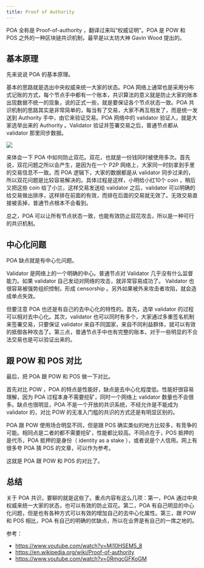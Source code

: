 ```yaml
---
title: Proof of Authority
---
```


POA 全称是 Proof-of-authority ，翻译过来叫“权威证明”。POA 是 POW 和 POS 之外的一种区块链共识机制，最早是以太坊大神 Gavin Wood 提出的。

## 基本原理

先来说说 POA 的基本原理。

基本的思路就是选出中央权威来统一大家的状态。POA 网络上通常也是采用分布式记账的方式，每个节点手中都有一个账本，共识算法的意义就是防止大家的账本出现数据不统一的现象，说的正式一些，就是要保证各个节点状态一致。POA 共识机制的思路其实是非常简单的，每当有了交易，大家不再互相发了，而是统一发送到 Authority 手中，由它来验证交易。POA 网络中的 validator 验证人，就是大家选举出来的 Authority 。Validator 验证并签署交易之后，普通节点都从 validator 那里同步数据。

![](https://happypeter.github.io/images/2018122601.jpg)

来体会一下 POA 中如何防止双花。双花，也就是一份钱同时被使用多次。首先说，双花问题之所以会产生，是因为在一个 P2P 网络上，大家同一时刻拿到手里的交易信息不一致。而 POA 逻辑下，大家的数据都是从 validator 同步过来的，所以双花问题是比较容易解决的。具体过程是这样，小明给小红10个 coin ，稍后又把这些 coin 给了小兰，这样交易发送给 validator 之后，validator 可以明确的给交易做出排序，这样排在前面的有效，而排在后面的交易就无效了。无效交易直接被丢掉，普通节点根本不会看到。

总之，POA 可以让所有节点状态一致，也能有效防止双花攻击，所以是一种可行的共识机制。

## 中心化问题

POA 缺点就是有中心化问题。

Validator 是网络上的一个明确的中心。普通节点对 Validator 几乎没有什么监督能力。如果 validator 自己发动对网络的攻击，就非常容易成功了。 Validator 也很容易被强势组织控制，形成 censorship 。另外如果被外来攻击者攻陷，就会造成单点失效。

但要注意 POA 也还是有自己的去中心化的特性的。首先，选举 validator 的过程可以相对去中心化。其次，validator 也可以同时有多个，大家通过多重签名机制来签署交易，只要保证 validator 来自不同国家，来自不同利益群体，就可以有效的抵御各种攻击了。第三点，普通节点手中也有完整的账本，对于一些明显的不合法交易也是可以验证出来的。

## 跟 POW 和 POS 对比

最后，把 POA 跟 POW 和 POS 做一下对比。

首先对比 POW ，POA 的特点是性能好，缺点是去中心化程度低。性能好很容易理解，因为 POA 过程本身不需要挖矿，同时一个网络上 validator 数量也不会很多。缺点也很明显，POA 不是一个开放的共识系统，不经允许是不能成为 validator 的，对比 POW 的无准入门槛的共识的方式还是有明显区别的。

POA 跟 POW 使用场合明显不同，但是跟 POS 确实类似的地方比较多，有竞争的可能。相同点是二者的都不需要挖矿，性能都比较高。不同点在于，POS 抵押的是代币，POA 抵押的是身份（ identity as a stake ），或者说是个人信用。网上有很多夸 POA 猜 POS 的文章，可以作为参考。

这就是 POA 跟 POW 和 POS 的对比了。

## 总结

关于 POA 共识，要聊的就是这些了。重点内容有这么几项：第一，POA 通过中央权威来统一大家的状态，也可以有效的防止双花。第二，POA 有自己明显的中心化问题，但是也有各种方式可以有效的增加自己的去中心化属性。第三，跟 POW 和 POS 相比，POA 有自己的明确的优缺点，所以在业界是有自己的一席之地的。

参考：

- https://www.youtube.com/watch?v=Mj10HSEM5_8
- https://en.wikipedia.org/wiki/Proof-of-authority
- https://www.youtube.com/watch?v=0RmgcGFKoGM
